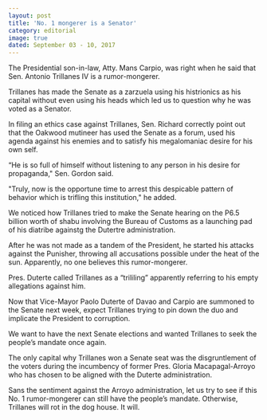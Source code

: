 ```yaml
---
layout: post
title: 'No. 1 mongerer is a Senator'
category: editorial
image: true
dated: September 03 - 10, 2017
---
```


The Presidential son-in-law, Atty. Mans Carpio, was right when he said that Sen. Antonio Trillanes IV is a rumor-mongerer.

Trillanes has made the Senate as a zarzuela using his histrionics as his capital without even using his heads which led us to question why he was voted as a Senator.

In filing an ethics case against Trillanes, Sen. Richard correctly point out that the Oakwood mutineer has used the Senate as a forum, used his agenda against his enemies and to satisfy his megalomaniac desire for his own self. 

“He is so full of himself without listening to any person in his desire for propaganda," Sen. Gordon said.

"Truly, now is the opportune time to arrest this despicable pattern of behavior which is trifling this institution," he added.

We noticed how Trillanes tried to make the Senate hearing on the P6.5 billion worth of shabu involving the Bureau of Customs as a launching pad of his diatribe againstg the Dutertre administration.

After he was not made as a tandem of the President, he started his attacks against the Punisher, throwing all accusations possible under the heat of the sun. Apparently, no one believes this rumor-mongerer.

Pres. Duterte called Trillanes as a “trililing” apparently referring to his empty allegations against him.

Now that Vice-Mayor Paolo Duterte of Davao and Carpio are summoned to the Senate next week, expect Trillanes trying to pin down the duo and implicate the President to corruption.

We want to have the next Senate elections and wanted Trillanes to seek the people’s mandate once again.

The only capital why Trillanes won a Senate seat was the disgruntlement of the voters during the incumbency of former Pres. Gloria Macapagal-Arroyo who has chosen to be aligned with the Duterte administration.

Sans the sentiment against the Arroyo administration, let us try to see if this No. 1 rumor-mongerer can still have the people’s mandate. Otherwise, Trillanes will rot in the dog house. It will.
